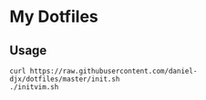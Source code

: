 # My Dotfiles

## Usage

    curl https://raw.githubusercontent.com/daniel-djx/dotfiles/master/init.sh
    ./initvim.sh
